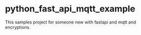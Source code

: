 # python_fast_api_mqtt_example
This samples project for someone new with fastapi and mqtt and encryptions.
